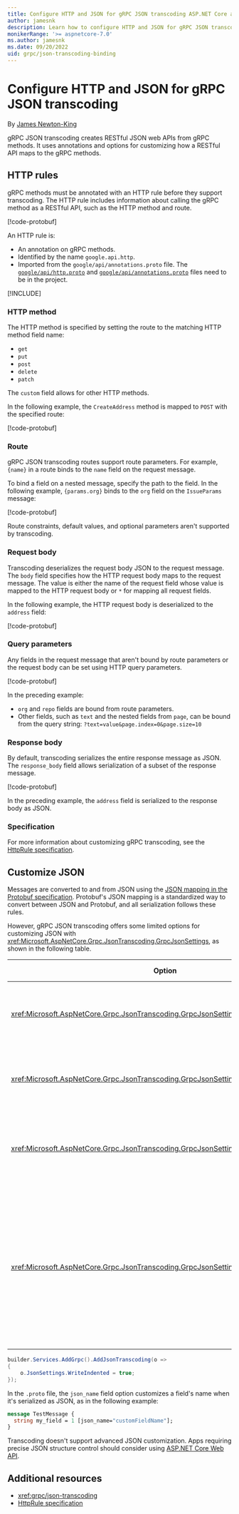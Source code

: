 ```yaml
---
title: Configure HTTP and JSON for gRPC JSON transcoding ASP.NET Core apps
author: jamesnk
description: Learn how to configure HTTP and JSON for gRPC JSON transcoding apps.
monikerRange: '>= aspnetcore-7.0'
ms.author: jamesnk
ms.date: 09/20/2022
uid: grpc/json-transcoding-binding
---
```

# Configure HTTP and JSON for gRPC JSON transcoding

By [James Newton-King](https://twitter.com/jamesnk)

gRPC JSON transcoding creates RESTful JSON web APIs from gRPC methods. It uses annotations and options for customizing how a RESTful API maps to the gRPC methods.

## HTTP rules

gRPC methods must be annotated with an HTTP rule before they support transcoding. The HTTP rule includes information about calling the gRPC method as a RESTful API, such as the HTTP method and route.

[!code-protobuf[](~/grpc/json-transcoding-binding/basic.proto?highlight=1,5-7)]

An HTTP rule is:

* An annotation on gRPC methods.
* Identified by the name `google.api.http`.
* Imported from the `google/api/annotations.proto` file. The [`google/api/http.proto`](https://github.com/dotnet/aspnetcore/blob/main/src/Grpc/JsonTranscoding/test/testassets/Sandbox/google/api/http.proto) and [`google/api/annotations.proto`](https://github.com/dotnet/aspnetcore/blob/main/src/Grpc/JsonTranscoding/test/testassets/Sandbox/google/api/annotations.proto) files need to be in the project.

[!INCLUDE[](~/includes/aspnetcore-repo-ref-source-links.md)]

### HTTP method

The HTTP method is specified by setting the route to the matching HTTP method field name:

* `get`
* `put`
* `post`
* `delete`
* `patch`

The `custom` field allows for other HTTP methods.

In the following example, the `CreateAddress` method is mapped to `POST` with the specified route:

[!code-protobuf[](~/grpc/json-transcoding-binding/httpmethod.proto?highlight=4)]

### Route

gRPC JSON transcoding routes support route parameters. For example, `{name}` in a route binds to the `name` field on the request message.

To bind a field on a nested message, specify the path to the field. In the following example, `{params.org}` binds to the `org` field on the `IssueParams` message:

[!code-protobuf[](~/grpc/json-transcoding-binding/route.proto?highlight=4,11)]

Route constraints, default values, and optional parameters aren't supported by transcoding.

### Request body

Transcoding deserializes the request body JSON to the request message. The `body` field specifies how the HTTP request body maps to the request message. The value is either the name of the request field whose value is mapped to the HTTP request body or `*` for mapping all request fields.

In the following example, the HTTP request body is deserialized to the `address` field:

[!code-protobuf[](~/grpc/json-transcoding-binding/requestbody.proto?highlight=5,12)]

### Query parameters

Any fields in the request message that aren't bound by route parameters or the request body can be set using HTTP query parameters.

[!code-protobuf[](~/grpc/json-transcoding-binding/queryparameters.proto?highlight=12-13)]

In the preceding example:

* `org` and `repo` fields are bound from route parameters.
* Other fields, such as `text` and the nested fields from `page`, can be bound from the query string: `?text=value&page.index=0&page.size=10`

### Response body

By default, transcoding serializes the entire response message as JSON. The `response_body` field allows serialization of a subset of the response message.

[!code-protobuf[](~/grpc/json-transcoding-binding/responsebody.proto?highlight=5,12)]

In the preceding example, the `address` field is serialized to the response body as JSON.

### Specification

For more information about customizing gRPC transcoding, see the [HttpRule specification](https://cloud.google.com/service-infrastructure/docs/service-management/reference/rpc/google.api#google.api.HttpRule).

## Customize JSON

Messages are converted to and from JSON using the [JSON mapping in the Protobuf specification](https://developers.google.com/protocol-buffers/docs/proto3#json). Protobuf's JSON mapping is a standardized way to convert between JSON and Protobuf, and all serialization follows these rules.

However, gRPC JSON transcoding offers some limited options for customizing JSON with <xref:Microsoft.AspNetCore.Grpc.JsonTranscoding.GrpcJsonSettings>, as shown in the following table.

| Option | Default Value | Description |
| ------ | ------------- | ----------- |
| <xref:Microsoft.AspNetCore.Grpc.JsonTranscoding.GrpcJsonSettings.IgnoreDefaultValues> | `false` | If set to `true`, fields with default values are ignored during serialization. |
| <xref:Microsoft.AspNetCore.Grpc.JsonTranscoding.GrpcJsonSettings.WriteEnumsAsIntegers> | `false` | If set to `true`, enum values are written as integers instead of strings. |
| <xref:Microsoft.AspNetCore.Grpc.JsonTranscoding.GrpcJsonSettings.WriteInt64sAsStrings> | `false` | If set to `true`, `Int64` and `UInt64` values are written as strings instead of numbers. |
| <xref:Microsoft.AspNetCore.Grpc.JsonTranscoding.GrpcJsonSettings.WriteIndented> | `false` | If set to `true`, JSON is written using pretty printing. This option doesn't affect streaming methods, which write line-delimited JSON messages and can't use pretty printing. |

```csharp
builder.Services.AddGrpc().AddJsonTranscoding(o =>
{
    o.JsonSettings.WriteIndented = true;
});
```

In the `.proto` file, the `json_name` field option customizes a field's name when it's serialized as JSON, as in the following example:

```protobuf
message TestMessage {
  string my_field = 1 [json_name="customFieldName"];
}
```

Transcoding doesn't support advanced JSON customization. Apps requiring precise JSON structure control should consider using [ASP.NET Core Web API](xref:web-api/index).

## Additional resources

* <xref:grpc/json-transcoding>
* [HttpRule specification](https://cloud.google.com/service-infrastructure/docs/service-management/reference/rpc/google.api#google.api.HttpRule)
